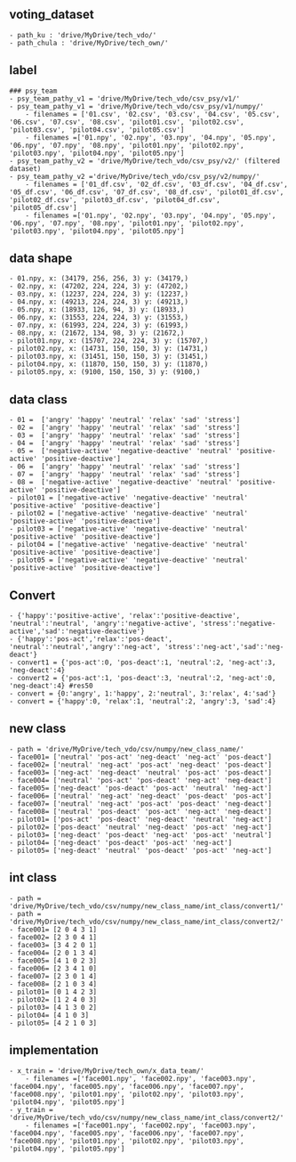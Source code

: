 ## voting_dataset
	- path_ku : 'drive/MyDrive/tech_vdo/'
	- path_chula : 'drive/MyDrive/tech_own/'
	
## label
	### psy_team
	- psy_team_pathy_v1 = 'drive/MyDrive/tech_vdo/csv_psy/v1/'
	- psy_team_pathy_v1 = 'drive/MyDrive/tech_vdo/csv_psy/v1/numpy/'
		- filenames = ['01.csv', '02.csv', '03.csv', '04.csv', '05.csv', '06.csv', '07.csv', '08.csv', 'pilot01.csv', 'pilot02.csv', 'pilot03.csv', 'pilot04.csv', 'pilot05.csv']
		- filenames =['01.npy', '02.npy', '03.npy', '04.npy', '05.npy', '06.npy', '07.npy', '08.npy', 'pilot01.npy', 'pilot02.npy', 'pilot03.npy', 'pilot04.npy', 'pilot05.npy']
	- psy_team_pathy_v2 = 'drive/MyDrive/tech_vdo/csv_psy/v2/' (filtered dataset)
	- psy_team_pathy_v2 ='drive/MyDrive/tech_vdo/csv_psy/v2/numpy/'
		- filenames = ['01_df.csv', '02_df.csv', '03_df.csv', '04_df.csv', '05_df.csv', '06_df.csv', '07_df.csv', '08_df.csv', 'pilot01_df.csv', 'pilot02_df.csv', 'pilot03_df.csv', 'pilot04_df.csv', 'pilot05_df.csv']
		- filenames =['01.npy', '02.npy', '03.npy', '04.npy', '05.npy', '06.npy', '07.npy', '08.npy', 'pilot01.npy', 'pilot02.npy', 'pilot03.npy', 'pilot04.npy', 'pilot05.npy']
		
## data shape
	- 01.npy, x: (34179, 256, 256, 3) y: (34179,)
	- 02.npy, x: (47202, 224, 224, 3) y: (47202,)
	- 03.npy, x: (12237, 224, 224, 3) y: (12237,)
	- 04.npy, x: (49213, 224, 224, 3) y: (49213,)
	- 05.npy, x: (18933, 126, 94, 3) y: (18933,)
	- 06.npy, x: (31553, 224, 224, 3) y: (31553,)
	- 07.npy, x: (61993, 224, 224, 3) y: (61993,)
	- 08.npy, x: (21672, 134, 98, 3) y: (21672,)
	- pilot01.npy, x: (15707, 224, 224, 3) y: (15707,)
	- pilot02.npy, x: (14731, 150, 150, 3) y: (14731,)
	- pilot03.npy, x: (31451, 150, 150, 3) y: (31451,)
	- pilot04.npy, x: (11870, 150, 150, 3) y: (11870,)
	- pilot05.npy, x: (9100, 150, 150, 3) y: (9100,)

## data class
	- 01 =  ['angry' 'happy' 'neutral' 'relax' 'sad' 'stress']
	- 02 =  ['angry' 'happy' 'neutral' 'relax' 'sad' 'stress']
	- 03 =  ['angry' 'happy' 'neutral' 'relax' 'sad' 'stress']
	- 04 =  ['angry' 'happy' 'neutral' 'relax' 'sad' 'stress']
	- 05 =  ['negative-active' 'negative-deactive' 'neutral' 'positive-active' 'positive-deactive']
	- 06 =  ['angry' 'happy' 'neutral' 'relax' 'sad' 'stress']
	- 07 =  ['angry' 'happy' 'neutral' 'relax' 'sad' 'stress']
	- 08 =  ['negative-active' 'negative-deactive' 'neutral' 'positive-active' 'positive-deactive']
	- pilot01 = ['negative-active' 'negative-deactive' 'neutral' 'positive-active' 'positive-deactive']
	- pilot02 = ['negative-active' 'negative-deactive' 'neutral' 'positive-active' 'positive-deactive']
	- pilot03 = ['negative-active' 'negative-deactive' 'neutral' 'positive-active' 'positive-deactive']
	- pilot04 = ['negative-active' 'negative-deactive' 'neutral' 'positive-active' 'positive-deactive']
	- pilot05 = ['negative-active' 'negative-deactive' 'neutral' 'positive-active' 'positive-deactive']

## Convert
	- {'happy':'positive-active', 'relax':'positive-deactive', 'neutral':'neutral', 'angry':'negative-active', 'stress':'negative-active','sad':'negative-deactive'}
	- {'happy':'pos-act','relax':'pos-deact', 'neutral':'neutral','angry':'neg-act', 'stress':'neg-act','sad':'neg-deact'}
	- convert1 = {'pos-act':0, 'pos-deact':1, 'neutral':2, 'neg-act':3, 'neg-deact':4}
	- convert2 = {'pos-act':1, 'pos-deact':3, 'neutral':2, 'neg-act':0, 'neg-deact':4} #res50
	- convert = {0:'angry', 1:'happy', 2:'neutral', 3:'relax', 4:'sad'}
	- convert = {'happy':0, 'relax':1, 'neutral':2, 'angry':3, 'sad':4}
 
## new class
	- path = 'drive/MyDrive/tech_vdo/csv/numpy/new_class_name/'
	- face001= ['neutral' 'pos-act' 'neg-deact' 'neg-act' 'pos-deact']
	- face002= ['neutral' 'neg-act' 'pos-act' 'neg-deact' 'pos-deact']
	- face003= ['neg-act' 'neg-deact' 'neutral' 'pos-act' 'pos-deact']
	- face004= ['neutral' 'pos-act' 'pos-deact' 'neg-act' 'neg-deact']
	- face005= ['neg-deact' 'pos-deact' 'pos-act' 'neutral' 'neg-act']
	- face006= ['neutral' 'neg-act' 'neg-deact' 'pos-deact' 'pos-act']
	- face007= ['neutral' 'neg-act' 'pos-act' 'pos-deact' 'neg-deact']
	- face008= ['neutral' 'pos-deact' 'pos-act' 'neg-act' 'neg-deact']
	- pilot01= ['pos-act' 'pos-deact' 'neg-deact' 'neutral' 'neg-act']
	- pilot02= ['pos-deact' 'neutral' 'neg-deact' 'pos-act' 'neg-act']
	- pilot03= ['neg-deact' 'pos-deact' 'neg-act' 'pos-act' 'neutral']
	- pilot04= ['neg-deact' 'pos-deact' 'pos-act' 'neg-act']
	- pilot05= ['neg-deact' 'neutral' 'pos-deact' 'pos-act' 'neg-act']

## int class
	- path = 'drive/MyDrive/tech_vdo/csv/numpy/new_class_name/int_class/convert1/'
	- path = 'drive/MyDrive/tech_vdo/csv/numpy/new_class_name/int_class/convert2/'
	- face001= [2 0 4 3 1]
	- face002= [2 3 0 4 1]
	- face003= [3 4 2 0 1]
	- face004= [2 0 1 3 4]
	- face005= [4 1 0 2 3]
	- face006= [2 3 4 1 0]
	- face007= [2 3 0 1 4]
	- face008= [2 1 0 3 4]
	- pilot01= [0 1 4 2 3]
	- pilot02= [1 2 4 0 3]
	- pilot03= [4 1 3 0 2]
	- pilot04= [4 1 0 3]
	- pilot05= [4 2 1 0 3]

## implementation
	- x_train = 'drive/MyDrive/tech_own/x_data_team/' 
		- filenames =['face001.npy', 'face002.npy', 'face003.npy', 'face004.npy', 'face005.npy', 'face006.npy', 'face007.npy', 'face008.npy', 'pilot01.npy', 'pilot02.npy', 'pilot03.npy', 'pilot04.npy', 'pilot05.npy']
	- y_train = 'drive/MyDrive/tech_vdo/csv/numpy/new_class_name/int_class/convert2/'
		- filenames =['face001.npy', 'face002.npy', 'face003.npy', 'face004.npy', 'face005.npy', 'face006.npy', 'face007.npy', 'face008.npy', 'pilot01.npy', 'pilot02.npy', 'pilot03.npy', 'pilot04.npy', 'pilot05.npy']
		
	